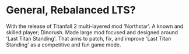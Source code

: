 # General, Rebalanced LTS?

With the release of Titanfall 2 multi-layered mod 'Northstar'. A known and skilled player; Dinorush. Made large mod focused and designed around 'Last Titan Standing'. That aims to patch, fix, and improve 'Last Titan Standing' as a competitive and fun game mode.&#x20;
